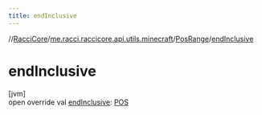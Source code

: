```yaml
---
title: endInclusive
---
```

//[RacciCore](../../../index.html)/[me.racci.raccicore.api.utils.minecraft](../index.html)/[PosRange](index.html)/[endInclusive](end-inclusive.html)



# endInclusive



[jvm]\
open override val [endInclusive](end-inclusive.html): [POS](index.html)




